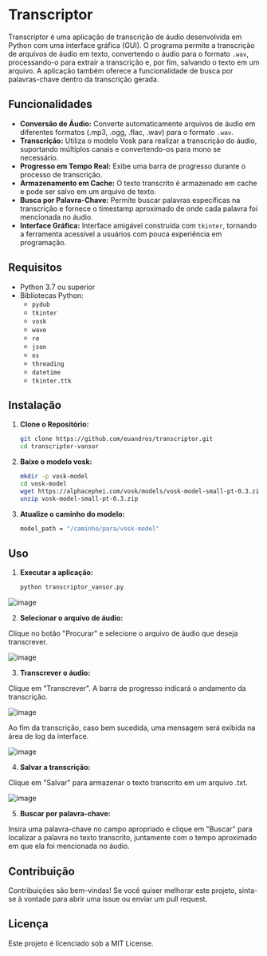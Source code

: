 # Transcriptor

Transcriptor é uma aplicação de transcrição de áudio desenvolvida em Python com uma interface gráfica (GUI). O programa permite a transcrição de arquivos de áudio em texto, convertendo o áudio para o formato `.wav`, processando-o para extrair a transcrição e, por fim, salvando o texto em um arquivo. A aplicação também oferece a funcionalidade de busca por palavras-chave dentro da transcrição gerada.

## Funcionalidades

- **Conversão de Áudio:** Converte automaticamente arquivos de áudio em diferentes formatos (.mp3, .ogg, .flac, .wav) para o formato `.wav`.
- **Transcrição:** Utiliza o modelo Vosk para realizar a transcrição do áudio, suportando múltiplos canais e convertendo-os para mono se necessário.
- **Progresso em Tempo Real:** Exibe uma barra de progresso durante o processo de transcrição.
- **Armazenamento em Cache:** O texto transcrito é armazenado em cache e pode ser salvo em um arquivo de texto.
- **Busca por Palavra-Chave:** Permite buscar palavras específicas na transcrição e fornece o timestamp aproximado de onde cada palavra foi mencionada no áudio.
- **Interface Gráfica:** Interface amigável construída com `tkinter`, tornando a ferramenta acessível a usuários com pouca experiência em programação.

## Requisitos

- Python 3.7 ou superior
- Bibliotecas Python:
  - `pydub`
  - `tkinter`
  - `vosk`
  - `wave`
  - `re`
  - `json`
  - `os`
  - `threading`
  - `datetime`
  - `tkinter.ttk`

## Instalação

1. **Clone o Repositório:**

   ```bash
   git clone https://github.com/euandros/transcriptor.git
   cd transcriptor-vansor

2. **Baixe o modelo vosk:**

   ```bash
   mkdir -p vosk-model
   cd vosk-model
   wget https://alphacephei.com/vosk/models/vosk-model-small-pt-0.3.zip
   unzip vosk-model-small-pt-0.3.zip
   
3. **Atualize o caminho do modelo:**

   ```bash
   model_path = "/caminho/para/vosk-model"  

## Uso

1. **Executar a aplicação:**
   
   ```bash
   python transcriptor_vansor.py

![image](https://github.com/user-attachments/assets/4dfa4b13-f4a6-4918-998c-9c182d9a579b)

2. **Selecionar o arquivo de áudio:**

Clique no botão "Procurar" e selecione o arquivo de áudio que deseja transcrever.

![image](https://github.com/user-attachments/assets/b6b0a625-fcfb-4ecc-8705-7a2ab1539ef3)

3. **Transcrever o áudio:**

Clique em "Transcrever". A barra de progresso indicará o andamento da transcrição.

![image](https://github.com/user-attachments/assets/b59fd6a7-3c83-4d77-9f55-3c7859488238)

Ao fim da transcrição, caso bem sucedida, uma mensagem será exibida na área de log da interface.

![image](https://github.com/user-attachments/assets/ad46783d-8e95-45c4-934a-7b544f2d50b0)
  
4. **Salvar a transcrição:**

Clique em "Salvar" para armazenar o texto transcrito em um arquivo .txt.

![image](https://github.com/user-attachments/assets/fab09b4b-ac38-4bf1-a0e0-3aa8b2a657ad)

5. **Buscar por palavra-chave:**

Insira uma palavra-chave no campo apropriado e clique em "Buscar" para localizar a palavra no texto transcrito, juntamente com o tempo aproximado em que ela foi mencionada no áudio.

## Contribuição

Contribuições são bem-vindas! Se você quiser melhorar este projeto, sinta-se à vontade para abrir uma issue ou enviar um pull request.

## Licença

Este projeto é licenciado sob a MIT License.
